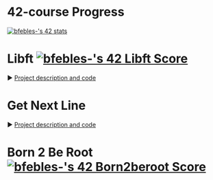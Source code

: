 # 42-course Progress

<a href="https://github.com/JaeSeoKim/badge42"><img src="https://badge42.vercel.app/api/v2/clhxd04z4003008ky3vc94s3d/stats?cursusId=21&coalitionId=66" alt="bfebles-'s 42 stats" /></a>

# Libft <a href="https://github.com/JaeSeoKim/badge42"><img src="https://badge42.vercel.app/api/v2/clhxd04z4003008ky3vc94s3d/project/3020441" alt="bfebles-'s 42 Libft Score" /></a>
► [Project description and code](https://github.com/Barbafebles/42-course/tree/main/libft)

# Get Next Line
► [Project description and code](https://github.com/Barbafebles/42-course/tree/main/get_next_line)

# Born 2 Be Root <a href="https://github.com/JaeSeoKim/badge42"><img src="https://badge42.vercel.app/api/v2/clhxd04z4003008ky3vc94s3d/project/3101591" alt="bfebles-'s 42 Born2beroot Score" /></a>
